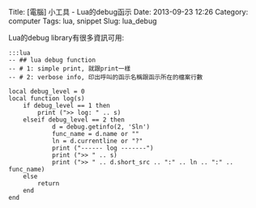Title: [電腦] 小工具 - Lua的debug函示
Date: 2013-09-23 12:26
Category: computer
Tags: lua, snippet
Slug: lua_debug

Lua的debug library有很多資訊可用:

    :::lua
    -- ## lua debug function
    -- # 1: simple print, 就跟print一樣
    -- # 2: verbose info, 印出呼叫的函示名稱跟函示所在的檔案行數
    
    local debug_level = 0 
    local function log(s)
        if debug_level == 1 then
            print (">> log: " .. s)
        elseif debug_level == 2 then
                d = debug.getinfo(2, 'Sln')
                func_name = d.name or ""
                ln = d.currentline or "?"
                print ("------ log -------")
                print (">> " .. s)
                print (">> " .. d.short_src .. ":" .. ln .. ":" .. func_name)
        else
            return
        end
    end
